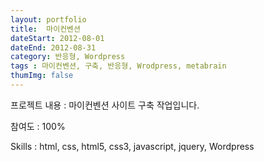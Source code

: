 ```yaml
---
layout: portfolio
title:  마이컨벤션
dateStart: 2012-08-01
dateEnd: 2012-08-31
category: 반응형, Wordpress
tags : 마이컨벤션, 구축, 반응형, Wrodpress, metabrain
thumImg: false
---
```



프로젝트 내용
: 마이컨벤션 사이트 구축 작업입니다.

참여도
: 100%

Skills
: html, css, html5, css3, javascript, jquery, Wordpress
